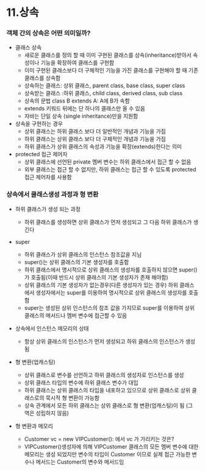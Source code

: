 # 11.상속

### 객체 간의 상속은 어떤 의미일까?

- 클래스 상속
  - 새로운 클래스를 정의 할 때 이미 구현된 클래스를 상속(inheritance)받아서 속성이나 기능을 확장하여 클래스를 구현함
  - 이미 구현된 클래스보다 더 구체적인 기능을 가진 클래스를 구현해야 할 때 기존 클래스를 상속함
  - 상속하는 클래스: 상위 클래스, parent class, base class, super class
  - 상속받는 클래스 :하위 클래스, child class, derived class, sub class
  - 상속의 문법 class B extends A: A에 B가 속함
  - extends 키워드 뒤에는 단 하나의 클래스만 올 수 있음
  - 자바는 단일 상속 (single inheritance)만을 지원함
- 상속을 구현하는 경우
  - 상위 클래스는 하위 클래스 보다 더 일반적인 개념과 기능을 가짐
  - 하위 클래스는 상위 클래스 보다 더 구체적인 개념과 기능을 가짐
  - 하위 클래스가 상위 클래스의 속성과 기능을 확장(extends)한다는 의미
- protected 접근 제어자
  - 상위 클래스에 선언된 private 멤버 변수는 하위 클래스에서 접근 할 수 없음
  - 외부 클래스는 접근 할 수 없지만, 하위 클래스는 접근 할 수 있도록 protected 접근 제어자를 사용함

### 상속에서 클래스생성 과정과 형 변환

- 하위 클래스가 생성 되는 과정
  - 하위 클래스를 생성하면 상위 클래스가 먼저 생성되고 그 다음 하위 클래스가 생긴다
  
- super

  - 하위 클래스가 상위 클래스의 인스턴스 참조값을 지님
  - super()는 상위 클래스의 기본 생성자를 호출함
  - 하위 클래스에서 명시적으로 상위 클래스의 생성자를 호출하지 않으면 super()가 호출됨(이때 반드시 상위 클래스의 기본 생성자가 존재 해야함)
  - 상위 클래스의 기본 생성자가 없는경우(다른 생성자가 있는 경우) 하위 클래스에서 생성자에서는 super를 이용하여 명시적으로 상위 클래스의 생성자를 호출 함
  -  super는 생성된 상위 인스턴스의 참조 값을 가지므로 super를 이용하여 상위 클래스의 메서드나 멤버 변수에 접근할 수 있음

- 상속에서 인스턴스 메모리의 상태

  - 항상 상위 클래스의 인스턴스가 먼저 생성되고 하위 클래스의 인스턴스가 생성 됨

- 형 변환(업캐스팅)

  - 상위 클래스로 변수를 선언하고 하위 클래스의 생성자로 인스턴스를 생성
  - 상위 클래스 타입의 변수에 하위 클래스 변수가 대입
  - 하위 클래스는 상위 클래스의 타입을 내포하고 있으므로 상위 클래스로 상위 클래스로의 묵시적 형 변환이 가능함
  - 상속 관계에서 모든 하위 클래스는 상위 클래스로 형 변환(업캐스팅)이 됨 (그 역은 성립하지 않음)

- 형 변환과 메모리

  - Customer vc = new VIPCustomer(): 에서 vc 가 가리키는 것은?
  - VIPCustomer()생성자에 의해 VIPCustomer 클래스의 모든 멤버 변수에 대한 메모리는 생성 되었지만 변수의 타입이 Customer 이므로 실제 접근 가능한 변수나 메서드는 Customer의 변수와 메서드임

  

